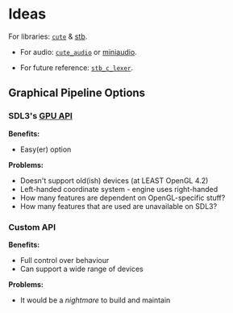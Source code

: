 # Ideas

For libraries: [`cute`](https://github.com/RandyGaul/cute_headers) & [stb](https://github.com/nothings/stb).

- For audio: [`cute_audio`](https://github.com/RandyGaul/cute_headers/blob/master/cute_sound.h) or [miniaudio](https://miniaud.io/).

- For future reference: [`stb_c_lexer`](https://github.com/nothings/stb/blob/master/stb_c_lexer.h).

## Graphical Pipeline Options

### SDL3's [GPU API](https://wiki.libsdl.org/SDL3/CategoryGPU)

**Benefits:**
- Easy(er) option

**Problems:**
- Doesn't support old(ish) devices (at LEAST OpenGL 4.2)
- Left-handed coordinate system - engine uses right-handed
- How many features are dependent on OpenGL-specific stuff?
- How many features that are used are unavailable on SDL3?

### Custom API

**Benefits:**
- Full control over behaviour
- Can support a wide range of devices

**Problems:**
- It would be a *nightmare* to build and maintain

